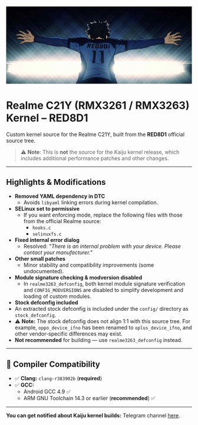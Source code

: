![Isagi Celebrating](isagi.png)

# Realme C21Y (RMX3261 / RMX3263) Kernel – RED8D1

Custom kernel source for the Realme C21Y, built from the **RED8D1** official source tree.

> ⚠️ **Note**: This is **not** the source for the Kaiju kernel release, which includes additional performance patches and other changes.

---

## Highlights & Modifications

- **Removed YAML dependency in DTC**
  - Avoids `libyaml` linking errors during kernel compilation.
- **SELinux set to permissive**
  - If you want enforcing mode, replace the following files with those from the official Realme source:
    - `hooks.c`
    - `selinuxfs.c`
- **Fixed internal error dialog**
  - Resolved: _"There is an internal problem with your device. Please contact your manufacturer."_
- **Other small patches**
  - Minor stability and compatibility improvements (some undocumented).
- **Module signature checking & modversion disabled**
  - In `realme3263_defconfig`, both kernel module signature verification and `CONFIG_MODVERSIONS` are disabled to simplify development and loading of custom modules.
-  **Stock defconfig included**
  - An extracted stock defconfig is included under the `config/` directory as `stock_defconfig`.
-  ⚠️ **Note:** The stock defconfig does not align 1:1 with this source tree. For example, `oppo_device_ifno` has been renamed to `oplus_device_ifno`, and other vendor-specific differences may exist.
  - **Not recommended** for building — use `realme3263_defconfig` instead.

---

## 🧰 Compiler Compatibility

- ✅ **Clang:** `clang-r383902b` (**required**)
- ✅ **GCC:**
  - Android GCC 4.9 ✅
  - ARM GNU Toolchain 14.3 or earlier (**recommended**) ✅

---

**You can get notified about Kaiju kernel builds:** Telegram channel [here](https://t.me/kaijukernel).
